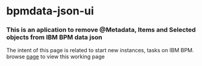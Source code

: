 # bpmdata-json-ui

### This is an aplication to remove @Metadata, Items and Selected objects from IBM BPM data json

The intent of this page is related to start new instances, tasks on IBM BPM.
browse [page](https://jere201086.github.io/bpmdata-json-ui/) to view this working page
